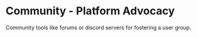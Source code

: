 Community - Platform Advocacy
===============

Community tools like forums or discord servers for fostering a user group.
